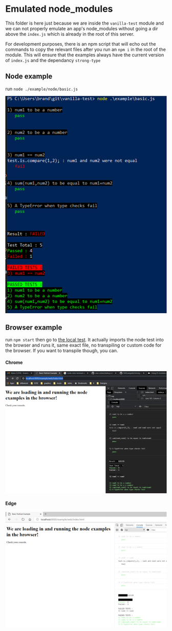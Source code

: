 # Emulated node_modules
This folder is here just because we are inside the `vanilla-test` module and we can not properly emulate an app's node_modules without going a dir above the `index.js` which is already in the root of this server.

For development purposes, there is an npm script that will echo out the commands to copy the relevant files after you run an `npm i` in the root of the module. This will ensure that the examples always have the current version of `index.js` and the dependancy `strong-type`

## Node example

run `node ./example/node/basic.js`

![screen shot of vanilla-test example on node](https://raw.githubusercontent.com/RIAEvangelist/vanilla-test/main/example/img/vanilla-test-node-report.PNG)

## Browser example

run `npm start` then go to [the local test](http://localhost:8000/example/web/index.html). It actually imports the node test into the browser and runs it, same exact file, no transpiling or custom code for the browser. If you want to transpile though, you can.

#### Chrome

![screen shot of vanilla-test example on chrome](https://raw.githubusercontent.com/RIAEvangelist/vanilla-test/main/example/img/vanilla-test-chrome-report.PNG)

#### Edge

![screen shot of vanilla-test example on edge](https://raw.githubusercontent.com/RIAEvangelist/vanilla-test/main/example/img/vanilla-test-edge-report.PNG)